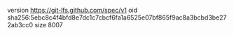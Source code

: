 version https://git-lfs.github.com/spec/v1
oid sha256:5ebc8c4f4bfd8e7dc1c7cbcf6fa1a6525e07bf865f9ac8a3bcbd3be272ab3cc0
size 8007
